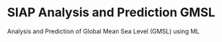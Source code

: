 # SIAP Analysis and Prediction GMSL
Analysis and Prediction of Global Mean Sea Level (GMSL) using ML
